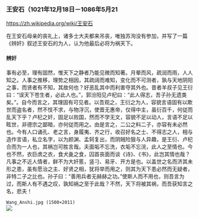 ### 王安石（1021年12月18日－1086年5月21
https://zh.wikipedia.org/wiki/王安石

在王安石母亲的丧礼上，诸多士大夫都来吊丧，唯独苏洵没有参加，并写了一篇《辨奸》叙述王安石的为人，认为他最后必将为祸天下。

#### 辨奸
事有必至，理有固然，惟天下之静者乃能见微而知著。月晕而风，疏润而雨，人人知之。人事之推移，理势之相因，其疏阔而难知，变化而不可测者，孰与天地阴阳之事，而贤者有不知，其故何也？好恶乱其中而利害夺其外也。昔者羊叔子见王衍曰：“误天下苍生者，必此人也。”，郭汾阳见卢杞曰：“此人得志，吾子孙无遗类矣。”。自今而言之，其理固有可见者。以吾观之，王衍之为人，容貌言语固有以欺世而盗名者，然不忮不求，与物浮沉，使晋无惠帝，仅得中主，虽衍百千，何従而乱天下乎？卢杞之奸，固足以败国，然而不学无文，容貌不足以动人，言语不足以眩世，非德宗之鄙暗，亦何従而用之。由是言之，二公之料二子，亦容有未必然也。今有人口诵孔、老之言，身履夷、齐之行，收召好名之士、不得志之人，相与造作言语，私立名字，以为颜渊、孟轲复出，而阴贼险狠与人异趣，是王衍、卢杞合而为一人也，其祸岂可胜言哉。夫面垢不忘洗，衣垢不忘浣，此人之至情也。今也不然，衣巨虏之衣，食犬彘之食，囚首丧面而谈《诗》、《书》，此岂其情也哉？凡事之不近人情者，鲜不为大奸慝，竖刁、易牙、开方是也。以盖世之名而济其未形之患，虽有愿治之主、好贤之相，犹将举而用之，则其为天下患必然而无疑者，非特二子之比也。孙子曰：“善用兵者无赫赫之功。”使斯人而不用也，则吾言为过，而斯人有不遇之叹，孰知祸之至于此哉？不然，天下将被其祸，而吾获知言之名，悲夫！

`Wang_Anshi.jpg (1500×2011)`<br>
![](https://upload.wikimedia.org/wikipedia/commons/4/4a/Wang_Anshi.jpg)

